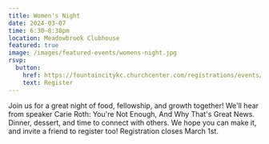 ```yaml
---
title: Women's Night
date: 2024-03-07
time: 6:30–8:30pm
location: Meadowbrook Clubhouse
featured: true
image: /images/featured-events/womens-night.jpg
rsvp:
  button:
    href: https://fountaincitykc.churchcenter.com/registrations/events/2128231
    text: Register
---
```

Join us for a great night of food, fellowship, and growth together! We'll hear from speaker Carie Roth: You're Not Enough, And Why That's Great News. Dinner, dessert, and time to connect with others. We hope you can make it, and invite a friend to register too! Registration closes March 1st.
